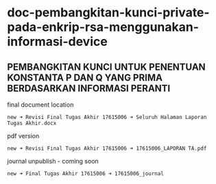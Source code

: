 # doc-pembangkitan-kunci-private-pada-enkrip-rsa-menggunakan-informasi-device

## PEMBANGKITAN KUNCI UNTUK PENENTUAN KONSTANTA P DAN Q YANG PRIMA BERDASARKAN INFORMASI PERANTI

final document location

```
new ➜ Revisi Final Tugas Akhir 17615006 ➜ Seluruh Halaman Laporan Tugas Akhir.docx
```

pdf version

```
new ➜ Revisi Final Tugas Akhir 17615006 ➜ 17615006_LAPORAN TA.pdf
```

journal unpublish - coming soon

```
new ➜ Final Tugas Akhir 17615006 ➜ 17615006_journal
```
